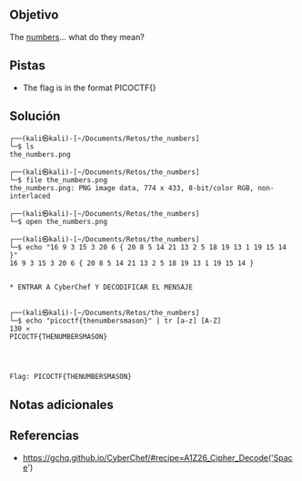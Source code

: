 ## Objetivo
The [numbers](https://jupiter.challenges.picoctf.org/static/f209a32253affb6f547a585649ba4fda/the_numbers.png)... what do they mean?

## Pistas
- The flag is in the format PICOCTF{}

## Solución
```
┌──(kali㉿kali)-[~/Documents/Retos/the_numbers]
└─$ ls                  
the_numbers.png
                                                                                                                   
┌──(kali㉿kali)-[~/Documents/Retos/the_numbers]
└─$ file the_numbers.png
the_numbers.png: PNG image data, 774 x 433, 8-bit/color RGB, non-interlaced
                                                                                                                   
┌──(kali㉿kali)-[~/Documents/Retos/the_numbers]
└─$ open the_numbers.png
                                                                                                                   
┌──(kali㉿kali)-[~/Documents/Retos/the_numbers]
└─$ echo "16 9 3 15 3 20 6 { 20 8 5 14 21 13 2 5 18 19 13 1 19 15 14 }"
16 9 3 15 3 20 6 { 20 8 5 14 21 13 2 5 18 19 13 1 19 15 14 }


* ENTRAR A CyberChef Y DECODIFICAR EL MENSAJE


┌──(kali㉿kali)-[~/Documents/Retos/the_numbers]
└─$ echo "picoctf{thenumbersmason}" | tr [a-z] [A-Z]                                                         130 ⨯
PICOCTF{THENUMBERSMASON}




Flag: PICOCTF{THENUMBERSMASON}
```

## Notas adicionales


## Referencias
- https://gchq.github.io/CyberChef/#recipe=A1Z26_Cipher_Decode('Space')
